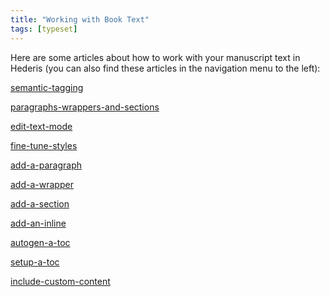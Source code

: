 ```yaml
---
title: "Working with Book Text"
tags: [typeset]
---
```

 
<html><body><section data-type="chapter" class="hsecchapter" data-hederis-type="hsecchapter" id="intro-book-text" data-pi-attrs="id: intro-book-text; data-tags: typeset;" role="doc-chapter" data-tags="typeset" data-author-name=" " data-book-title=" " title="Working with Book Text"><p class="hblkp" data-hederis-type="hblkp" id="paWzBJJ7h">Here are some articles about how to work with your manuscript text in Hederis (you can also find these articles in the navigation menu to the left): </p><p class="hblkp" data-hederis-type="hblkp" id="pfkIuPkGl"><a href="{% link _docs/semantic-tagging.md %}" class="hspana" data-hederis-type="hspana" id="pcex934Sl">semantic-tagging</a></p><p class="hblkp" data-hederis-type="hblkp" id="psDHXfGtV"><a href="{% link _docs/paragraphs-wrappers-and-sections.md %}" class="hspana" data-hederis-type="hspana" id="p0aLlxv6n">paragraphs-wrappers-and-sections</a></p><p class="hblkp" data-hederis-type="hblkp" id="pOTbxtYF0"><a href="{% link _docs/edit-text-mode.md %}" class="hspana" data-hederis-type="hspana" id="pJr2Fa5v7">edit-text-mode</a></p><p class="hblkp" data-hederis-type="hblkp" id="pjxtwhVRa"><a href="{% link _docs/fine-tune-styles.md %}" class="hspana" data-hederis-type="hspana" id="pkNzPPkBQ">fine-tune-styles</a></p><p class="hblkp" data-hederis-type="hblkp" id="pAEWvLoab"><a href="{% link _docs/add-a-paragraph.md %}" class="hspana" data-hederis-type="hspana" id="ppEhis0Wm">add-a-paragraph</a></p><p class="hblkp" data-hederis-type="hblkp" id="pudMjEpPc"><a href="{% link _docs/add-a-wrapper.md %}" class="hspana" data-hederis-type="hspana" id="pXhNidxg0">add-a-wrapper</a></p><p class="hblkp" data-hederis-type="hblkp" id="ptd34c02r"><a href="{% link _docs/add-a-section.md %}" class="hspana" data-hederis-type="hspana" id="p5pEmpZZP">add-a-section</a></p><p class="hblkp" data-hederis-type="hblkp" id="piRTcTt28"><a href="{% link _docs/add-an-inline.md %}" class="hspana" data-hederis-type="hspana" id="phJZFG9k8">add-an-inline</a></p><p class="hblkp" data-hederis-type="hblkp" id="pwI3xIMfc"><a href="{% link _docs/autogen-a-toc.md %}" class="hspana" data-hederis-type="hspana" id="pb3XzN5TU">autogen-a-toc</a></p><p class="hblkp" data-hederis-type="hblkp" id="p48alFA9d"><a href="{% link _docs/setup-a-toc.md %}" class="hspana" data-hederis-type="hspana" id="p2fA02usM">setup-a-toc</a></p><p class="hblkp" data-hederis-type="hblkp" id="pY9DV7POT"><a href="{% link _docs/include-custom-content.md %}" class="hspana" data-hederis-type="hspana" id="prG6KC4tx">include-custom-content</a></p></section></body></html>
